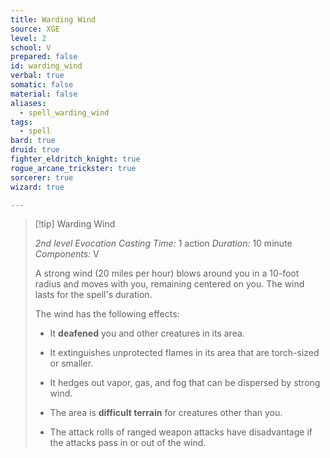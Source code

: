 ```yaml
---
title: Warding Wind
source: XGE
level: 2
school: V
prepared: false
id: warding_wind
verbal: true
somatic: false
material: false
aliases:
  - spell_warding_wind
tags:
  - spell
bard: true
druid: true
fighter_eldritch_knight: true
rogue_arcane_trickster: true
sorcerer: true
wizard: true

---
```

>[!tip] Warding Wind
>
> *2nd level Evocation*
> *Casting Time:* 1 action
> *Duration:* 10 minute
> *Components:* V
>
>A strong wind (20 miles per hour) blows around you in a 10-foot radius and moves with you, remaining centered on you. The wind lasts for the spell's duration.
>
>The wind has the following effects:
>
>-  It **deafened** you and other creatures in its area.
>
>-  It extinguishes unprotected flames in its area that are torch-sized or smaller.
>
>-  It hedges out vapor, gas, and fog that can be dispersed by strong wind.
>
>-  The area is **difficult terrain** for creatures other than you.
>
>-  The attack rolls of ranged weapon attacks have disadvantage if the attacks pass in or out of the wind.
>

